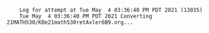         Log for attempt at Tue May  4 03:36:40 PM PDT 2021 (13035)
        Tue May  4 03:36:40 PM PDT 2021 Converting 21MATH530/KBe21math530retAxler6B9.org...

